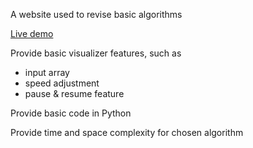 A website used to revise basic algorithms

[Live demo](https://chongjiayee0156.github.io/Sorting-Algo-Visualizer/)

Provide basic visualizer features, such as
- input array
- speed adjustment
- pause & resume feature

Provide basic code in Python

Provide time and space complexity for chosen algorithm
